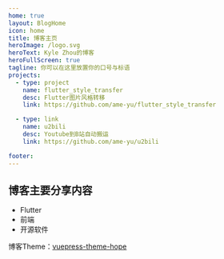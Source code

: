 ```yaml
---
home: true
layout: BlogHome
icon: home
title: 博客主页
heroImage: /logo.svg
heroText: Kyle Zhou的博客
heroFullScreen: true
tagline: 你可以在这里放置你的口号与标语
projects:
  - type: project
    name: flutter_style_transfer
    desc: Flutter图片风格转移
    link: https://github.com/ame-yu/flutter_style_transfer

  - type: link
    name: u2bili
    desc: Youtube到B站自动搬运
    link: https://github.com/ame-yu/u2bili

footer: 
---
```


## 博客主要分享内容
- Flutter
- 前端
- 开源软件


博客Theme：[vuepress-theme-hope](https://github.com/vuepress-theme-hope/vuepress-theme-hope)